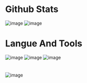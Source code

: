 # Github Stats
![image](https://user-images.githubusercontent.com/96836422/164736560-0cc51673-71f2-4073-9ffb-302db7aa3428.png)
![image](https://user-images.githubusercontent.com/96836422/164736724-2ea60810-db20-4b21-a877-5c89f509c808.png)
# Langue And Tools
![image](https://user-images.githubusercontent.com/96836422/164737031-a5c2ae42-85bc-4b5a-a97f-5ed5cd131ae7.png) ![image](https://user-images.githubusercontent.com/96836422/164737085-f69b25fc-7342-4f4c-ae58-0d6fe86f43fd.png) ![image](https://user-images.githubusercontent.com/96836422/164737116-cba259c4-5d86-49f9-b09c-c339abc68586.png)

# 
![image](https://user-images.githubusercontent.com/96836422/164737341-5ce2dd2b-db4a-4b41-85e3-fa051e8be885.png)
# 

